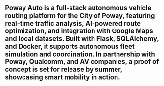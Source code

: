 ## Poway Auto is a full-stack autonomous vehicle routing platform for the City of Poway, featuring real-time traffic analysis, AI-powered route optimization, and integration with Google Maps and local datasets. Built with Flask, SQLAlchemy, and Docker, it supports autonomous fleet simulation and coordination. In partnership with Poway, Qualcomm, and AV companies, a proof of concept is set for release by summer, showcasing smart mobility in action.
